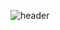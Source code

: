 ![header](https://capsule-render.vercel.app/api?type=waving&color=auto&height=300&section=header&text=Seunghoon%20Choi&fontSize=80&desc=hoon-bari&descSize=30&descAlign=60)

<!--
**hoon-bari/hoon-bari** is a ✨ _special_ ✨ repository because its `README.md` (this file) appears on your GitHub profile.

Here are some ideas to get you started:

- 🔭 I’m currently working on ...
- 🌱 I’m currently learning ...
- 👯 I’m looking to collaborate on ...
- 🤔 I’m looking for help with ...
- 💬 Ask me about ...
- 📫 How to reach me: ...
- 😄 Pronouns: ...
- ⚡ Fun fact: ...
-->
